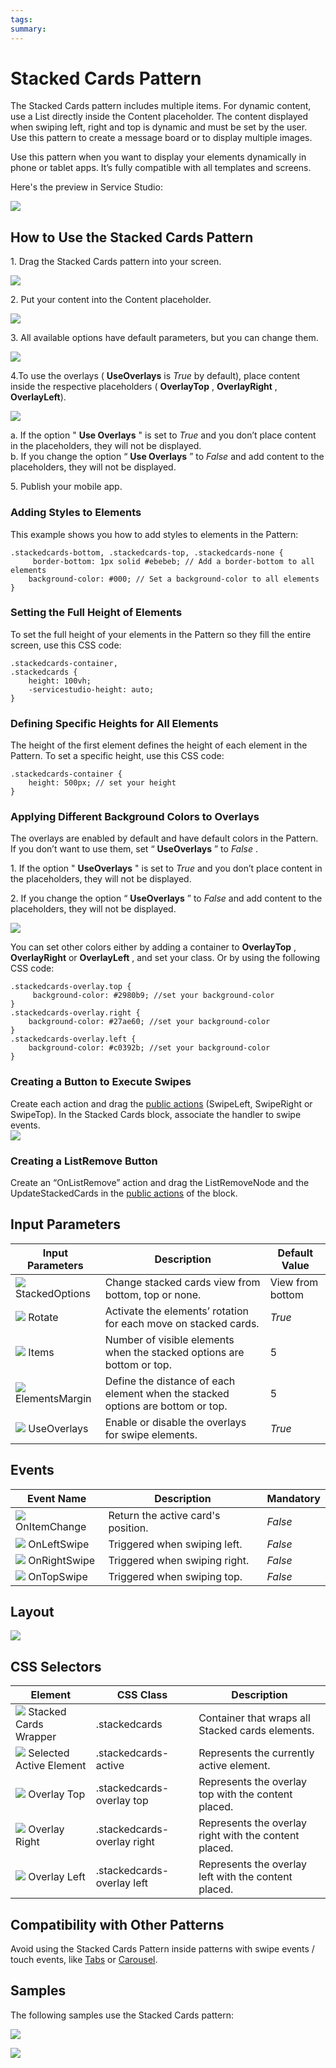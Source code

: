 ```yaml
---
tags: 
summary: 
---
```


# Stacked  Cards Pattern

The Stacked Cards pattern includes multiple items. For dynamic content, use a List directly inside the Content placeholder. The content displayed when swiping left, right and top is dynamic and must be set by the user. Use this pattern to create a message board or to display multiple images.

Use this pattern when you want to display your elements dynamically in phone or tablet apps. It’s fully compatible with all templates and screens.

Here's the preview in Service Studio:

![](images/Stacked_Cards_preview.png)

## How to Use the Stacked Cards Pattern

1\. Drag the Stacked Cards pattern into your screen.

![](images/Stacked_drag_pattern.png)

2\. Put your content into the Content placeholder.

![](images/Stacked_interaction.png)

3\. All available options have default parameters, but you can change them.

![](images/Stacked_default_parameters.png)

4.To use the overlays ( **UseOverlays** is _True_ by default), place content inside the respective placeholders ( **OverlayTop** , **OverlayRight** , **OverlayLeft**).

![](images/Stacked_overlay.png)

a. If the option " **Use Overlays** " is set to _True_ and you don’t place content in the placeholders, they will not be displayed.  
b. If you change the option “ **Use Overlays** ” to _False_ and add content to the placeholders, they will not be displayed.

5\. Publish your mobile app.

### Adding Styles to Elements

This example shows you how to add styles to elements in the Pattern:

    
    
    .stackedcards-bottom, .stackedcards-top, .stackedcards-none {
         border-bottom: 1px solid #ebebeb; // Add a border-bottom to all elements
        background-color: #000; // Set a background-color to all elements
    }
    

### Setting the Full Height of Elements

To set the full height of your elements in the Pattern so they fill the entire screen, use this CSS code:

    
    
    .stackedcards-container,
    .stackedcards {
        height: 100vh;
        -servicestudio-height: auto;
    }
    

### Defining Specific Heights for All Elements

The height of the first element defines the height of each element in the Pattern. To set a specific height, use this CSS code:

    
    
    .stackedcards-container {
        height: 500px; // set your height
    }
    

### Applying Different Background Colors to Overlays

The overlays are enabled by default and have default colors in the Pattern. If you don’t want to use them, set “ **UseOverlays** ” to _False_ .

1\. If the option " **UseOverlays** " is set to _True_ and you don’t place content in the placeholders, they will not be displayed.

2\. If you change the option “ **UseOverlays** ” to _False_ and add content to the placeholders, they will not be displayed.

![](images/Stacked_background.png)

You can set other colors either by adding a container to **OverlayTop** , **OverlayRight** or **OverlayLeft** , and set your class. Or by using the following CSS code:

    
    
    .stackedcards-overlay.top {
         background-color: #2980b9; //set your background-color
    }
    .stackedcards-overlay.right {
        background-color: #27ae60; //set your background-color
    }
    .stackedcards-overlay.left {
        background-color: #c0392b; //set your background-color
    }
    

### Creating a Button to Execute Swipes

Create each action and drag the [public actions](<public-actions.md>) (SwipeLeft, SwipeRight or SwipeTop). In the Stacked Cards block, associate the handler to swipe events.  
![](images/Stacked_swipe.png)

### Creating a ListRemove Button

Create an “OnListRemove” action and drag the ListRemoveNode and the UpdateStackedCards in the [public actions](<public-actions.md>) of the block.

## Input Parameters

**Input Parameters** |  **Description** |  **Default Value**  
---|---|---  
![](images/input.png) StackedOptions  |  Change stacked cards view from bottom, top or none.  |  View from bottom  
![](images/input.png) Rotate  |  Activate the elements’ rotation for each move on stacked cards.  |  _True_  
![](images/input.png) Items  |  Number of visible elements when the stacked options are bottom or top.  |  5  
![](images/input.png) ElementsMargin  |  Define the distance of each element when the stacked options are bottom or top.  |  5  
![](images/input.png) UseOverlays  |  Enable or disable the overlays for swipe elements.  |  _True_  
  
## Events

**Event Name** |  **Description** |  **Mandatory**  
---|---|---  
![](images/Event.png) OnItemChange  |  Return the active card's position.  |  _False_  
![](images/Event.png) OnLeftSwipe  |  Triggered when swiping left.  |  _False_  
![](images/Event.png) OnRightSwipe  |  Triggered when swiping right.  |  _False_  
![](images/Event.png) OnTopSwipe  |  Triggered when swiping top.  |  _False_  
  
## Layout

![](images/Stacked_layout.png)

## CSS Selectors

**Element** |  **CSS Class** |  **Description**  
---|---|---  
![](images/css_selector.png) Stacked Cards Wrapper  |  .stackedcards  |  Container that wraps all Stacked cards elements.  
![](images/css_selector.png) Selected Active Element  |  .stackedcards-active  |  Represents the currently active element.  
![](images/css_selector.png) Overlay Top  |  .stackedcards-overlay top  |  Represents the overlay top with the content placed.  
![](images/css_selector.png) Overlay Right  |  .stackedcards-overlay right  |  Represents the overlay right with the content placed.  
![](images/css_selector.png) Overlay Left  |  .stackedcards-overlay left  |  Represents the overlay left with the content placed.  
  
## Compatibility with Other Patterns

Avoid using the Stacked Cards Pattern inside patterns with swipe events / touch events, like [Tabs](<tabs.md>) or [Carousel](<carousel.md>).

## Samples

The following samples use the Stacked Cards pattern:

![](images/StackedCards-Sample-1.PNG)

![](images/StackedCards-Sample-2.PNG)
